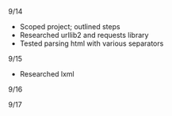 9/14
- Scoped project; outlined steps
- Researched urllib2 and requests library
- Tested parsing html with various separators

9/15
- Researched lxml


9/16



9/17

